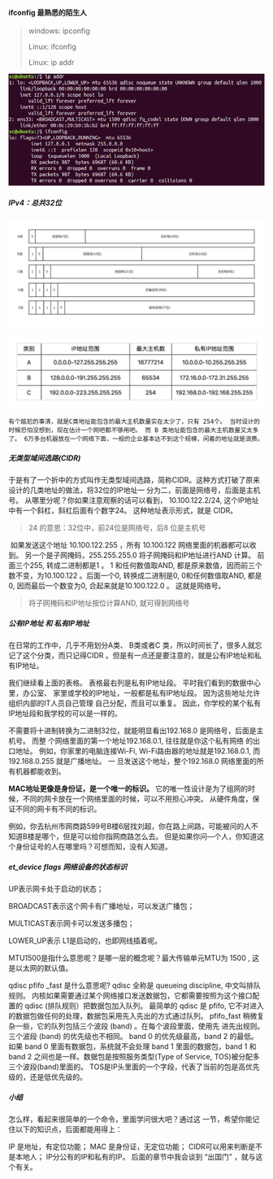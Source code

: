 #### ifconfig 最熟悉的陌生人

> windows: ipconfig
>
> Linux: ifconfig
>
> Linux: ip addr

![1552203327725](img/1552203327725.png)

##### IPv4：总共32位

![1552201529299](img/1552201529299.png)

![1552201433172](img/1552201433172.png)

	有个尴尬的事清，就是C类地址能包含的最大主机数量实在太少了，只有 254个。 当时设计的时候恐怕没想到，现在估计一个网吧都不够用吧。 而 B 类地址能包含的最大主机数量又太多了。 6万多台机器放在一个网络下面，一般的企业基本达不到这个规模，闲着的地址就是浪费。
##### 无类型域间选路(CIDR)

​	于是有了一个折中的方式叫作无类型域间选路，简称CIDR。这种方式打破了原来设计的几类地址的做法，将32位的IP地址一 分为二，前面是网络号，后面是主机号。 从哪里分呢？你如果注意观察的话可以看到， 10.100.122.2/24, 这个IP地址中有一个斜杠，斜杠后面有个数字24。 这种地址表示形式，就是 CIDR。

> 24 的意思：32位中，前24位是网络号，后8 位是主机号

​	如果发送这个地址 10.100.122.255 ，所有 10.100.122 网络里面的机器都可以收到。 另一个是子网掩码，255.255.255.0 将子网掩码和IP地址进行AND 计算。 前面三个255, 转成二进制都是1 。 1 和任何数值取AND, 都是原来数值，因而前三个数不变，为10.100.122 。后面一个0, 转换成二进制是0, 0和任何数值取AND, 都是0, 因而最后一个数变为0, 合起来就是10.100.122.0 。 这就是网络号。 

> 将子网掩码和IP地址按位计算AND, 就可得到网络号

##### **公有IP地址 和 私有IP地址**

在日常的工作中，几乎不用划分A类、 B类或者C 类，所以时间长了，很多人就忘记了这个分类，而只记得CIDR 。但是有一点还是要注意的，就是公有IP地址和私有IP地址。

我们继续看上面的表格。 表格最右列是私有IP地址段。 平时我们看到的数据中心里，办公室、 家里或学校的IP地址，一般都是私有IP地址段。 因为这些地址允许组织内部的IT人员自己管理 自己分配，而且可以重复。 因此，你学校的某个私有IP地址段和我学校的可以是一样的。

不需要将十进制转换为二进制32位，就能明显看出192.168.0 是网络号，后面是主机号。 而整 个网络里面的第一个地址192.168.0.1, 往往就是你这个私有网络 的出口地址。 例如，你家里的电脑连接Wi-Fi, Wi-Fi路由器的地址就是192.168.0.1, 而192.168.0.255 就是广播地址。 一 旦发送这个地址，整个192.168.0 网络里面的所有机器都能收到。

**MAC地址更像是身份证，是一个唯一的标识。** 它的唯一性设计是为了组网的时候，不同的网卡放在一个网络里面的时候，可以不用担心冲突。 从硬件角度，保证不同的网卡有不同的标识。

例如，你去杭州市网商路599号B楼6层找刘超，你在路上间路，可能被问的人不知道B楼是哪个，但是可以给你指网商路怎么去。 但是如果你问—个人，你知道这个身份证号的人在哪里吗？可想而知，没有人知道。

##### et_device flags 网络设备的状态标识

UP表示网卡处于启动的状态； 

BROADCAST表示这个网卡有广播地址，可以发送广播包；

MULTICAST表示网卡可以发送多播包； 

LOWER_UP表示 L1是启动的，也即网线插着呢。 

MTU1500是指什么意思呢？是哪一层的概念呢？最大传输单元MTU为 1500 , 这是以太网的默认值。

qdisc pfifo _fast 是什么意思呢? qdisc 全称是 queueing discipline, 中文叫排队规则。 内核如果需要通过某个网络接口发送数据包，它都需要按照为这个接口配置的 qdisc (排队规则）把数据包加入队列。
最简单的 qdisc 是 pfifo, 它不对进入的数据包做任何的处理，数据包采用先入先出的方式通过队列。 pfifo_fast 稍微复杂一些，它的队列包括三个波段 (band) 。在每个波段里面，使用先 进先出规则。
三个波段 (band) 的优先级也不相同。 band 0 的优先级最高，band 2 的最低。如果 band 0 里面有数据包，系统就不会处理 band 1 里面的数据包，band 1 和 band 2 之间也是一样。数据包是按照服务类型(Type of Service, TOS)被分配多三个波段(band)里面的。 TOS是IP头里面的一个字段，代表了当前的包是高优先级的，还是低优先级的。

##### 小结

怎么样，看起来很简单的一个命令，里面学问很大吧？通过这 一节，希望你能记住以下的知识点，后面都能用得上：

IP 是地址，有定位功能； MAC 是身份证，无定位功能；
CIDR可以用来判断是不是本地人；
IP分公有的IP和私有的IP。 后面的章节中我会谈到 “出国门” ，就与这个有关。